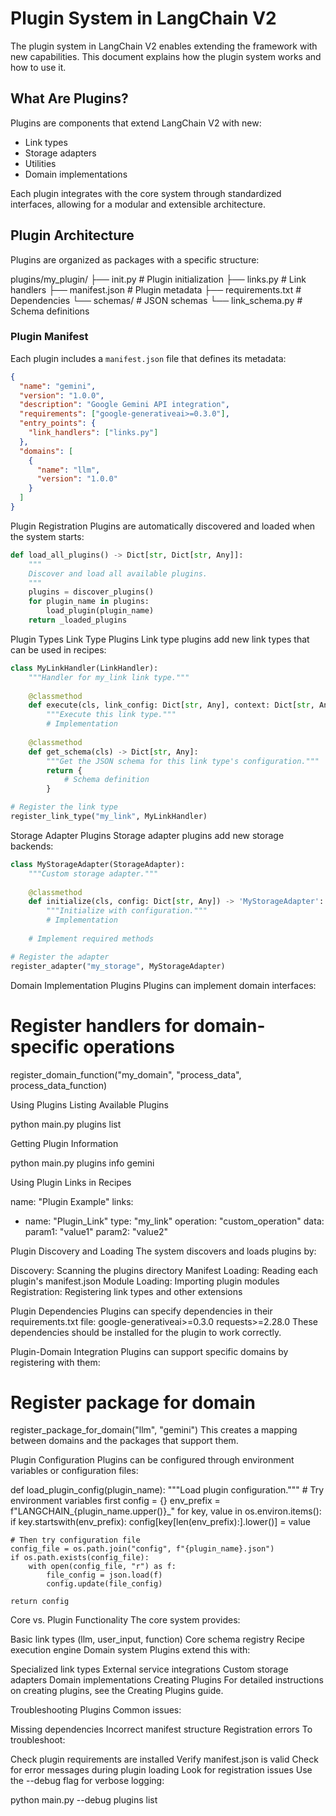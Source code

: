 # Plugin System in LangChain V2

The plugin system in LangChain V2 enables extending the framework with new capabilities. This document explains how the plugin system works and how to use it.

## What Are Plugins?

Plugins are components that extend LangChain V2 with new:

- Link types
- Storage adapters
- Utilities
- Domain implementations

Each plugin integrates with the core system through standardized interfaces, allowing for a modular and extensible architecture.

## Plugin Architecture

Plugins are organized as packages with a specific structure:

plugins/my_plugin/ ├── init.py # Plugin initialization ├── links.py # Link handlers ├── manifest.json # Plugin metadata ├── requirements.txt # Dependencies └── schemas/ # JSON schemas └── link_schema.py # Schema definitions


### Plugin Manifest

Each plugin includes a `manifest.json` file that defines its metadata:

```json
{
  "name": "gemini",
  "version": "1.0.0",
  "description": "Google Gemini API integration",
  "requirements": ["google-generativeai>=0.3.0"],
  "entry_points": {
    "link_handlers": ["links.py"]
  },
  "domains": [
    {
      "name": "llm",
      "version": "1.0.0"
    }
  ]
}
```

Plugin Registration
Plugins are automatically discovered and loaded when the system starts:

```python
def load_all_plugins() -> Dict[str, Dict[str, Any]]:
    """
    Discover and load all available plugins.
    """
    plugins = discover_plugins()
    for plugin_name in plugins:
        load_plugin(plugin_name)
    return _loaded_plugins
```

Plugin Types
Link Type Plugins
Link type plugins add new link types that can be used in recipes:

```python
class MyLinkHandler(LinkHandler):
    """Handler for my_link link type."""
    
    @classmethod
    def execute(cls, link_config: Dict[str, Any], context: Dict[str, Any]) -> Any:
        """Execute this link type."""
        # Implementation
    
    @classmethod
    def get_schema(cls) -> Dict[str, Any]:
        """Get the JSON schema for this link type's configuration."""
        return {
            # Schema definition
        }

# Register the link type
register_link_type("my_link", MyLinkHandler)
```

Storage Adapter Plugins
Storage adapter plugins add new storage backends:

```python
class MyStorageAdapter(StorageAdapter):
    """Custom storage adapter."""
    
    @classmethod
    def initialize(cls, config: Dict[str, Any]) -> 'MyStorageAdapter':
        """Initialize with configuration."""
        # Implementation
    
    # Implement required methods

# Register the adapter
register_adapter("my_storage", MyStorageAdapter)
```

Domain Implementation Plugins
Plugins can implement domain interfaces:

# Register handlers for domain-specific operations
register_domain_function("my_domain", "process_data", process_data_function)

Using Plugins
Listing Available Plugins

python main.py plugins list

Getting Plugin Information

python main.py plugins info gemini

Using Plugin Links in Recipes

name: "Plugin Example"
links:
  - name: "Plugin_Link"
    type: "my_link"
    operation: "custom_operation"
    data:
      param1: "value1"
      param2: "value2"

Plugin Discovery and Loading
The system discovers and loads plugins by:

Discovery: Scanning the plugins directory
Manifest Loading: Reading each plugin's manifest.json
Module Loading: Importing plugin modules
Registration: Registering link types and other extensions

Plugin Dependencies
Plugins can specify dependencies in their requirements.txt file:
google-generativeai>=0.3.0
requests>=2.28.0
These dependencies should be installed for the plugin to work correctly.

Plugin-Domain Integration
Plugins can support specific domains by registering with them:
# Register package for domain
register_package_for_domain("llm", "gemini")
This creates a mapping between domains and the packages that support them.

Plugin Configuration
Plugins can be configured through environment variables or configuration files:

def load_plugin_config(plugin_name):
    """Load plugin configuration."""
    # Try environment variables first
    config = {}
    env_prefix = f"LANGCHAIN_{plugin_name.upper()}_"
    for key, value in os.environ.items():
        if key.startswith(env_prefix):
            config[key[len(env_prefix):].lower()] = value
            
    # Then try configuration file
    config_file = os.path.join("config", f"{plugin_name}.json")
    if os.path.exists(config_file):
        with open(config_file, "r") as f:
            file_config = json.load(f)
            config.update(file_config)
            
    return config



Core vs. Plugin Functionality
The core system provides:

Basic link types (llm, user_input, function)
Core schema registry
Recipe execution engine
Domain system
Plugins extend this with:

Specialized link types
External service integrations
Custom storage adapters
Domain implementations
Creating Plugins
For detailed instructions on creating plugins, see the Creating Plugins guide.

Troubleshooting Plugins
Common issues:

Missing dependencies
Incorrect manifest structure
Registration errors
To troubleshoot:

Check plugin requirements are installed
Verify manifest.json is valid
Check for error messages during plugin loading
Look for registration issues
Use the --debug flag for verbose logging:

python main.py --debug plugins list